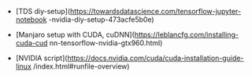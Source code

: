 * [TDS diy-setup](https://towardsdatascience.com/tensorflow-jupyter-notebook    -nvidia-diy-setup-473acfe5b0e)

* [Manjaro setup with CUDA, cuDNN](https://leblancfg.com/installing-cuda-cud    nn-tensorflow-nvidia-gtx960.html)

* [NVIDIA script](https://docs.nvidia.com/cuda/cuda-installation-guide-linux    /index.html#runfile-overview)
